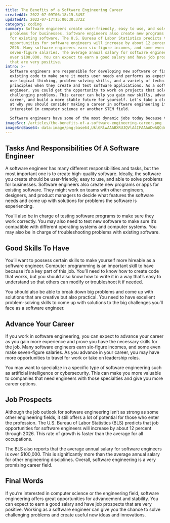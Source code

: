```yaml
---
title: The Benefits of a Software Engineering Career
createdAt: 2022-07-09T06:18:15.349Z
updatedAt: 2022-07-17T15:00:30.372Z
category: coding
summary: Software engineers create user-friendly, easy to use, and solve
  problems for businesses. Software engineers also create new programs or apps
  for existing software. The U.S. Bureau of Labor Statistics predicts that job
  opportunities for software engineers will increase by about 12 percent through
  2026. Many software engineers earn six-figure incomes, and some even make
  seven-figure salaries. The average annual salary for software engineering is
  over $100,000. You can expect to earn a good salary and have job prospects
  that are very positive.
intro: >-
  Software engineers are responsible for developing new software or fixing
  existing code to make sure it meets user needs and performs as expected. They
  use logical thinking, problem-solving skills, and a variety of technical
  principles when they create and test software applications. As a software
  engineer, you could get the opportunity to work on projects that solve
  challenging problems. This career can help you gain new skills, advance your
  career, and build a more stable future for yourself. Let’s take a closer look
  at why you should consider making a career in software engineering if you’re
  interested in computer science or another STEM field. 

  Software engineers have some of the most dynamic jobs today because technology is changing so rapidly. But what exactly does it mean to be an engineer? Well, an engineer is someone who combines science with logical thinking and creativity to produce useful new ideas or innovations that meet human needs and challenges.
imageSrc: /articles/the-benefits-of-a-software-engineering-career.png
imageSrcBase64: data:image/png;base64,UklGRlwAAABXRUJQVlA4IFAAAADwAQCdASoKAAoAAUAmJaQAAudnEd58OAAA/v2TY8fH/9eD9zDT6+M2MnXxNgB/847nfLdzqMwfwR4+4mjcDf9E+mUqrSCSRy/eLIBvPyoAAA==
---
```


## Tasks And Responsibilities Of A Software Engineer

A software engineer has many different responsibilities and tasks, but the most important one is to create high-quality software. Ideally, the software you create should be user-friendly, easy to use, and able to solve problems for businesses. Software engineers also create new programs or apps for existing software. They might work on teams with other engineers, designers, and product managers to decide what features the software needs and come up with solutions for problems the software is experiencing.

You’ll also be in charge of testing software programs to make sure they work correctly. You may also need to test new software to make sure it’s compatible with different operating systems and computer systems. You may also be in charge of troubleshooting problems with existing software.

## Good Skills To Have

You’ll want to possess certain skills to make yourself more hireable as a software engineer. Computer programming is an important skill to have because it’s a key part of this job. You’ll need to know how to create code that works, but you should also know how to write it in a way that’s easy to understand so that others can modify or troubleshoot it if needed.

You should also be able to break down big problems and come up with solutions that are creative but also practical. You need to have excellent problem-solving skills to come up with solutions to the big challenges you’ll face as a software engineer.

## Advance Your Career

If you work in software engineering, you can expect to advance your career as you gain more experience and prove you have the necessary skills for the job. Many software engineers earn six-figure incomes, and some even make seven-figure salaries. As you advance in your career, you may have more opportunities to travel for work or take on leadership roles.

You may want to specialize in a specific type of software engineering such as artificial intelligence or cybersecurity. This can make you more valuable to companies that need engineers with those specialties and give you more career options.

## Job Prospects

Although the job outlook for software engineering isn’t as strong as some other engineering fields, it still offers a lot of potential for those who enter the profession. The U.S. Bureau of Labor Statistics (BLS) predicts that job opportunities for software engineers will increase by about 12 percent through 2026. This rate of growth is faster than the average for all occupations.

The BLS also reports that the average annual salary for software engineers is over $100,000. This is significantly more than the average annual salary for other engineering disciplines. Overall, software engineering is a very promising career field.

## Final Words

If you’re interested in computer science or the engineering field, software engineering offers great opportunities for advancement and stability. You can expect to earn a good salary and have job prospects that are very positive. Working as a software engineer can give you the chance to solve challenging problems and create useful new ideas and innovations.
